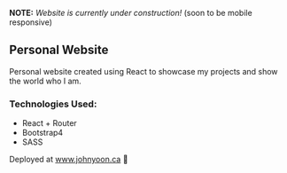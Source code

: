 **NOTE:** *Website is currently under construction!* (soon to be mobile responsive)
## Personal Website
Personal website created using React to showcase my projects and show the world who I am.

### Technologies Used:
- React + Router
- Bootstrap4
- SASS

Deployed at www.johnyoon.ca 💞
